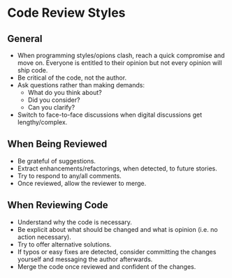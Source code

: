 # Code Review Styles

## General

- When programming styles/opions clash, reach a quick compromise and move on. Everyone is entitled to their opinion but
  not every opinion will ship code.
- Be critical of the code, not the author.
- Ask questions rather than making demands:
    - What do you think about?
    - Did you consider?
    - Can you clarify?
- Switch to face-to-face discussions when digital discussions get lengthy/complex.

## When Being Reviewed

- Be grateful of suggestions.
- Extract enhancements/refactorings, when detected, to future stories.
- Try to respond to any/all comments.
- Once reviewed, allow the reviewer to merge.

## When Reviewing Code

- Understand why the code is necessary.
- Be explicit about what should be changed and what is opinion (i.e. no action necessary).
- Try to offer alternative solutions.
- If typos or easy fixes are detected, consider committing the changes yourself and messaging the author afterwards.
- Merge the code once reviewed and confident of the changes.
